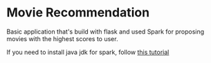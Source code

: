 # Movie Recommendation

Basic application that's build with flask and used Spark for proposing movies with the highest scores to user.

If you need to install java jdk for spark, follow [this tutorial](https://www.youtube.com/watch?v=ogWKP9Lm-Qo)

